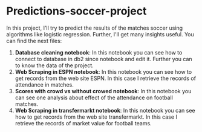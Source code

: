 # Predictions-soccer-project
In this project, I'll try to predict the results of the matches soccer using algorithms like logistic regression. Further, I'll get many insights useful. You can find the next files:

1. **Database cleaning notebook**: In this notebook you can see how to connect to database in db2 since notebook and edit it. Further you can to know the data of the project.
2. **Web Scraping in ESPN notebook**: In this notebook you can see how to get records from the web site ESPN. In this case I retrieve the records of attendance in matches. 
3. **Scores with crowd vs without crowed notebook**: In this notebook you can see one analysis about effect of the attendance on football matches.
4. **Web Scraping in transfermarkt notebook**: In this notebook you can see how to get records from the web site transfermarkt. In this case I retrieve the records of market value for football teams.
